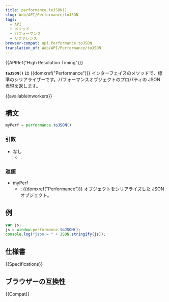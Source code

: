 ```yaml
---
title: performance.toJSON()
slug: Web/API/Performance/toJSON
tags:
  - API
  - メソッド
  - パフォーマンス
  - リファレンス
browser-compat: api.Performance.toJSON
translation_of: Web/API/Performance/toJSON
---
```

{{APIRef("High Resolution Timing")}}

**`toJSON()`** は {{domxref("Performance")}} インターフェイスのメソッドで、標準のシリアライザーです。パフォーマンスオブジェクトのプロパティの JSON 表現を返します。

{{availableinworkers}}

## 構文

```js
myPerf = performance.toJSON()
```

### 引数

- なし
  - :

### 返値

- myPerf
  - : {{domxref("Performance")}} オブジェクトをシリアライズした JSON オブジェクト。

## 例

```js
var js;
js = window.performance.toJSON();
console.log("json = " + JSON.stringify(js));
```

## 仕様書

{{Specifications}}

## ブラウザーの互換性

{{Compat}}
